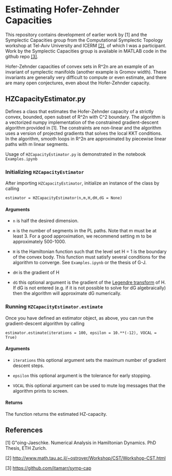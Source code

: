# Estimating Hofer-Zehnder Capacities

This repository contains development of earlier work by [1] and the Symplectic Capacities group from the Computational Symplectic Topology workshop at Tel-Aviv University and ICERM [[2]](http://www.math.tau.ac.il/~ostrover/Workshop/CST/Workshop-CST.html), of which I was a participant.  Work by the Symplectic Capacities group is available in MATLAB code in the github repo [[3]](https://github.com/itamarr/symp-cap).

Hofer-Zehnder capacities of convex sets in R^2n are an example of an invariant of symplectic manifolds (another example is Gromov width). These invariants are generally very difficult to compute or even estimate, and there are many open conjectures, even about the Hofer-Zehnder capacity.

## HZCapacityEstimator.py 

Defines a class that estimates the Hofer-Zehnder capacity of a strictly convex, bounded, open subset of R^2n with C^2 boundary. The algorithm is a vectorized numpy implementation of the constrained gradient-descent algorithm provided in [1].  The constraints are non-linear and the algorithm uses a version of projected gradients that solves the local KKT conditions.  In the algorithm, smooth loops in R^2n are approximated by piecewise linear paths with m linear segments.

Usage of ```HZCapacityEstimator.py``` is demonstrated in the notebook ```Examples.ipynb```

### Initializing ```HZCapacityEstimator```

After importing ```HZCapacityEstimator```, initialize an instance of the class by calling 

```estimator = HZCapacityEstimator(n,m,H,dH,dG = None)```

#### Arguments

- ```n``` is half the desired dimension.

- ```m``` is the number of segments in the PL paths.  Note that m must be at least 3. For a good approximation, we recommend setting m to be approximately 500-1000.

- ```H``` is the Hamiltonian function such that the level set H = 1 is the boundary of the convex body. This function must satisfy several conditions for the algorithm to converge. See ```Examples.ipynb``` or the thesis of G-J.

- ```dH``` is the gradient of H

- ```dG``` this optional argument is the gradient of the [Legendre transform](https://en.wikipedia.org/wiki/Convex_conjugate) of H. If dG is not entered (e.g. if it is not possible to solve for dG algebraically) then the algorithm will approximate dG numerically. 

### Running ```HZCapacityEstimator.estimate```

Once you have defined an estimator object, as above, you can run the gradient-descent algorithm by calling 

```estimator.estimate(iterations = 100, epsilon = 10.**(-12), VOCAL = True)```

#### Arguments

- ```iterations``` this optional argument sets the maximum number of gradient descent steps.

- ```epsilon``` this optional argument is the tolerance for early stopping.

- ```VOCAL``` this optional argument can be used to mute log messages that the algorithm prints to screen. 

#### Returns

The function returns the estimated HZ-capacity.

## References

[1] G\"oing-Jaeschke. Numerical Analysis in Hamiltonian Dynamics. PhD Thesis, ETH Zurich.

[2] http://www.math.tau.ac.il/~ostrover/Workshop/CST/Workshop-CST.html

[3] https://github.com/itamarr/symp-cap
